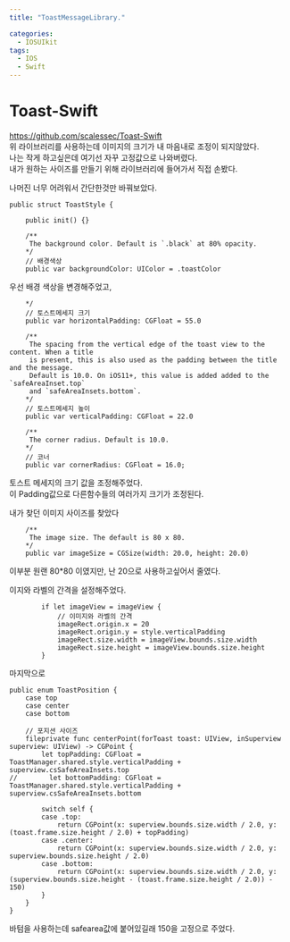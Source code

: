 ```yaml
---
title: "ToastMessageLibrary."

categories:
  - IOSUIkit
tags:
  - IOS
  - Swift
---
```


# Toast-Swift

https://github.com/scalessec/Toast-Swift  
위 라이브러리를 사용하는데 이미지의 크기가 내 마음내로 조정이 되지않았다.  
나는 작게 하고싶은데 여기선 자꾸 고정값으로 나와버렸다.  
내가 원하는 사이즈를 만들기 위해 라이브러리에 들어가서 직접 손봤다.  

나머진 너무 어려워서 간단한것만 바꿔보았다.  
~~~
public struct ToastStyle {

    public init() {}
    
    /**
     The background color. Default is `.black` at 80% opacity.
    */
    // 배경색상
    public var backgroundColor: UIColor = .toastColor
~~~
우선 배경 색상을 변경해주었고,  

~~~
    */
    // 토스트메세지 크기
    public var horizontalPadding: CGFloat = 55.0
    
    /**
     The spacing from the vertical edge of the toast view to the content. When a title
     is present, this is also used as the padding between the title and the message.
     Default is 10.0. On iOS11+, this value is added added to the `safeAreaInset.top`
     and `safeAreaInsets.bottom`.
    */
    // 토스트메세지 높이
    public var verticalPadding: CGFloat = 22.0
    
    /**
     The corner radius. Default is 10.0.
    */
    // 코너
    public var cornerRadius: CGFloat = 16.0;
~~~
토스트 메세지의 크기 값을 조정해주었다.  
이 Padding값으로 다른함수들의 여러가지 크기가 조정된다.  

내가 찾던 이미지 사이즈를 찾았다

~~~
    /**
     The image size. The default is 80 x 80.
    */
    public var imageSize = CGSize(width: 20.0, height: 20.0)
~~~

이부분 원랜 80*80 이였지만, 난 20으로 사용하고싶어서 줄였다. 

이지와 라벨의 간격을 설정해주었다.
~~~
        if let imageView = imageView {
            // 이미지와 라벨의 간격
            imageRect.origin.x = 20
            imageRect.origin.y = style.verticalPadding
            imageRect.size.width = imageView.bounds.size.width
            imageRect.size.height = imageView.bounds.size.height
        }
~~~

마지막으로
~~~
public enum ToastPosition {
    case top
    case center
    case bottom
    
    // 포지션 사이즈
    fileprivate func centerPoint(forToast toast: UIView, inSuperview superview: UIView) -> CGPoint {
        let topPadding: CGFloat = ToastManager.shared.style.verticalPadding + superview.csSafeAreaInsets.top
//        let bottomPadding: CGFloat = ToastManager.shared.style.verticalPadding + superview.csSafeAreaInsets.bottom
        
        switch self {
        case .top:
            return CGPoint(x: superview.bounds.size.width / 2.0, y: (toast.frame.size.height / 2.0) + topPadding)
        case .center:
            return CGPoint(x: superview.bounds.size.width / 2.0, y: superview.bounds.size.height / 2.0)
        case .bottom:
            return CGPoint(x: superview.bounds.size.width / 2.0, y: (superview.bounds.size.height - (toast.frame.size.height / 2.0)) - 150)
        }
    }
}
~~~
바텀을 사용하는데 safearea값에 붙어있길래 150을 고정으로 주었다.